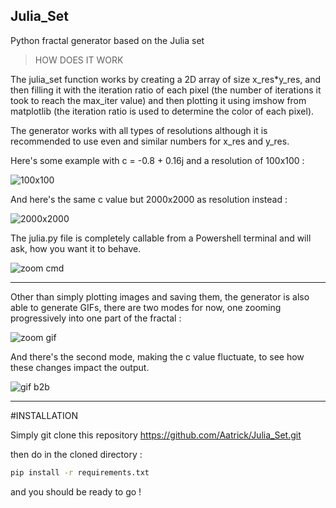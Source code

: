 ## Julia_Set
Python fractal generator based on the Julia set


>HOW DOES IT WORK 

The julia_set function works by creating a 2D array of size x_res*y_res, and then filling it with the iteration ratio of each pixel (the number of iterations it took to reach the max_iter value) and then plotting it using imshow from matplotlib (the iteration ratio is used to determine the color of each pixel).

The generator works with all types of resolutions although it is recommended to use even and similar numbers for x_res and y_res.


Here's some example with c = -0.8 + 0.16j and a resolution of 100x100 :

![100x100](https://github.com/Aatrick/Julia_Set/assets/113598245/3324f05a-7db3-4c25-b2de-9b15d1823499)

And here's the same c value but 2000x2000 as resolution instead :

![2000x2000](https://github.com/Aatrick/Julia_Set/assets/113598245/57d16ff2-9c50-411e-aad6-e1f07ddedc80)

The julia.py file is completely callable from a Powershell terminal and will ask, how you want it to behave.

![zoom cmd](https://github.com/Aatrick/Julia_Set/assets/113598245/af520068-b741-4ad2-905f-dab6503a3da5)

-------------------------------------------------------------------------------------------------------------------------------------------------------

Other than simply plotting images and saving them, the generator is also able to generate GIFs, there are two modes for now, one zooming progressively into one part of the fractal :

![zoom gif](https://github.com/Aatrick/Julia_Set/assets/113598245/79049b69-3945-4ab6-8410-a20657f8f650)

And there's the second mode, making the c value fluctuate, to see how these changes impact the output.

![gif b2b](https://github.com/Aatrick/Julia_Set/assets/113598245/9538663b-d8b7-49dd-89c2-0f312d83af40)

-------------------------------------------------------------------------------------------------------------------------------------------------------

#INSTALLATION 

Simply git clone this repository https://github.com/Aatrick/Julia_Set.git

then do in the cloned directory :
```sh
pip install -r requirements.txt
```

and you should be ready to go !
